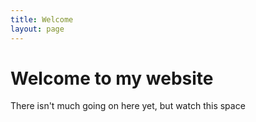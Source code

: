 ```yaml
---
title: Welcome
layout: page
---
```


# Welcome to my website

There isn't much going on here yet, but watch this space
